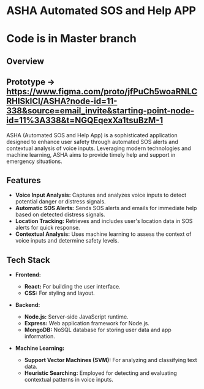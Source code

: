 # ASHA Automated SOS and Help APP
# Code is in Master branch
## Overview

## Prototype -> https://www.figma.com/proto/jfPuCh5woaRNLCRHlSkICl/ASHA?node-id=11-338&source=email_invite&starting-point-node-id=11%3A338&t=NGQEqexXa1tsuBzM-1
ASHA (Automated SOS and Help App) is a sophisticated application designed to enhance user safety through automated SOS alerts and contextual analysis of voice inputs. Leveraging modern technologies and machine learning, ASHA aims to provide timely help and support in emergency situations.

## Features

- **Voice Input Analysis:** Captures and analyzes voice inputs to detect potential danger or distress signals.
- **Automatic SOS Alerts:** Sends SOS alerts and emails for immediate help based on detected distress signals.
- **Location Tracking:** Retrieves and includes user's location data in SOS alerts for quick response.
- **Contextual Analysis:** Uses machine learning to assess the context of voice inputs and determine safety levels.

## Tech Stack

- **Frontend:**
  - **React:** For building the user interface.
  - **CSS:** For styling and layout.

- **Backend:**
  - **Node.js:** Server-side JavaScript runtime.
  - **Express:** Web application framework for Node.js.
  - **MongoDB:** NoSQL database for storing user data and app information.

- **Machine Learning:**
  - **Support Vector Machines (SVM):** For analyzing and classifying text data.
  - **Heuristic Searching:** Employed for detecting and evaluating contextual patterns in voice inputs.
